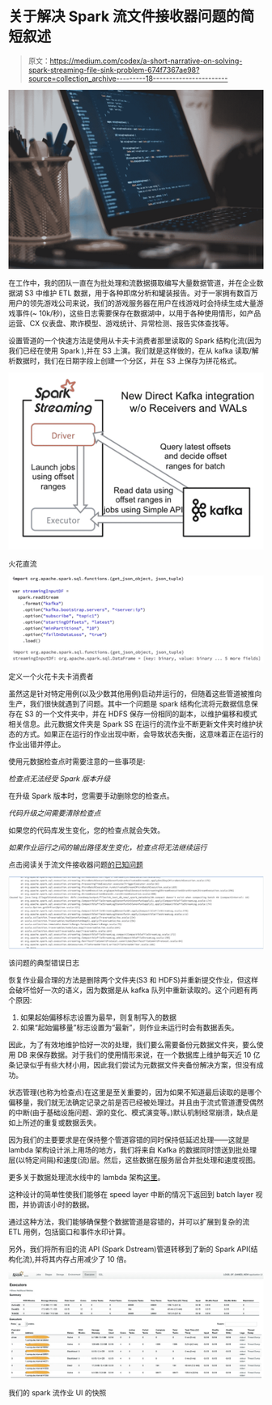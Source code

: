 # 关于解决 Spark 流文件接收器问题的简短叙述

> 原文：<https://medium.com/codex/a-short-narrative-on-solving-spark-streaming-file-sink-problem-674f7367ae98?source=collection_archive---------18----------------------->

![](img/25f355dca44e800f6aef3697aae483e5.png)

在工作中，我的团队一直在为批处理和流数据摄取编写大量数据管道，并在企业数据湖 S3 中维护 ETL 数据，用于各种即席分析和罐装报告。对于一家拥有数百万用户的领先游戏公司来说，我们的游戏服务器在用户在线游戏时会持续生成大量游戏事件(~ 10k/秒)，这些日志需要保存在数据湖中，以用于各种使用情形，如产品运营、CX 仪表盘、欺诈模型、游戏统计、异常检测、报告实体查找等。

设置管道的一个快速方法是使用从卡夫卡消费者那里读取的 Spark 结构化流(因为我们已经在使用 Spark ),并在 S3 上演。我们就是这样做的，在从 kafka 读取/解析数据时，我们在日期字段上创建一个分区，并在 S3 上保存为拼花格式。

![](img/7b4dc982cbef5e9920a987c6a6561fe3.png)

火花直流

![](img/80e0a5e72914560ea5ed1a01c7846258.png)

定义一个火花卡夫卡消费者

虽然这是针对特定用例(以及少数其他用例)启动并运行的，但随着这些管道被推向生产，我们很快就遇到了问题。其中一个问题是 spark 结构化流将元数据信息保存在 S3 的一个文件夹中，并在 HDFS 保存一份相同的副本，以维护偏移和模式相关信息。此元数据文件夹是 Spark SS 在运行的流作业不断更新文件夹时维护状态的方式。如果正在运行的作业出现中断，会导致状态失衡，这意味着正在运行的作业出错并停止。

使用元数据检查点时需要注意的一些事项是:

*检查点无法经受 Spark 版本升级*

在升级 Spark 版本时，您需要手动删除您的检查点。

*代码升级之间需要清除检查点*

如果您的代码库发生变化，您的检查点就会失效。

*如果作业运行之间的输出路径发生变化，检查点将无法继续运行*

点击阅读关于流文件接收器问题[的已知问题](https://kb.databricks.com/streaming/file-sink-streaming.html?_ga=2.69328528.189140751.1620891486-2088291463.1616493133)

![](img/e0bc1867e1415eaa374f11b2af840c28.png)

该问题的典型错误日志

恢复作业最合理的方法是删除两个文件夹(S3 和 HDFS)并重新提交作业，但这样会破坏恰好一次的语义，因为数据是从 kafka 队列中重新读取的。这个问题有两个原因:

1.  如果起始偏移标志设置为最早，则复制写入的数据
2.  如果“起始偏移量”标志设置为“最新”，则作业未运行时会有数据丢失。

因此，为了有效地维护恰好一次的处理，我们要么需要备份元数据文件夹，要么使用 DB 来保存数据。对于我们的使用情形来说，在一个数据库上维护每天近 10 亿条记录似乎有些大材小用，因此我们尝试为元数据文件夹备份解决方案，但没有成功。

状态管理(也称为检查点)在这里是至关重要的，因为如果不知道最后读取的是哪个偏移量，我们就无法确定记录之前是否已经被处理过。并且由于流式管道遭受偶然的中断(由于基础设施问题、源的变化、模式演变等。)默认机制经常崩溃，缺点是如上所述的重复或数据丢失。

因为我们的主要要求是在保持整个管道容错的同时保持低延迟处理——这就是 lambda 架构设计派上用场的地方，我们将来自 Kafka 的数据同时馈送到批处理层(以特定间隔)和速度(流)层。然后，这些数据在服务层合并批处理和速度视图。

更多关于数据处理流水线中的 lambda 架构[这里](http://lambda-architecture.net/)。

这种设计的简单性使我们能够在 speed layer 中断的情况下返回到 batch layer 视图，并协调该小时的数据。

通过这种方法，我们能够确保整个数据管道是容错的，并可以扩展到复杂的流 ETL 用例，包括窗口和事件水印计算。

另外，我们将所有旧的流 API (Spark Dstream)管道转移到了新的 Spark API(结构化流),并将其内存占用减少了 10 倍。

![](img/abbab27deac395ae6341aa7e706f1625.png)

我们的 spark 流作业 UI 的快照